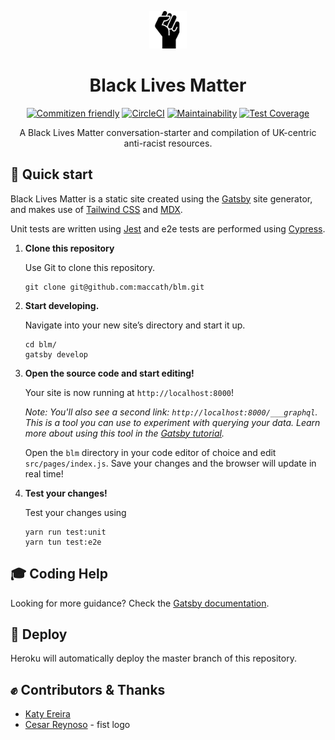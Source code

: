 <p align="center">
  <a href="https://blm.katy-ereira.co.uk">
    <img alt="Black Lives Matter" src="./src/images/blm-icon.png" width="60" />
  </a>
</p>
<h1 align="center">
  Black Lives Matter
</h1>

<p align="center">
    <a href="http://commitizen.github.io/cz-cli/"><img src="https://img.shields.io/badge/commitizen-friendly-brightgreen.svg" alt="Commitizen friendly"></a>
    <a href="https://circleci.com/gh/maccath/blm"><img src="https://circleci.com/gh/circleci/circleci-docs.svg?style=shield" alt="CircleCI"></a>
    <a href="https://codeclimate.com/github/maccath/blm/maintainability"><img src="https://api.codeclimate.com/v1/badges/bfff24587af32f7c344f/maintainability" alt="Maintainability"></a>
    <a href="https://codeclimate.com/github/maccath/blm/test_coverage"><img src="https://api.codeclimate.com/v1/badges/bfff24587af32f7c344f/test_coverage" alt="Test Coverage"></a>
</p>

<p align="center">
  A Black Lives Matter conversation-starter and compilation of UK-centric anti-racist resources.
</p>

## 🚀 Quick start

Black Lives Matter is a static site created using the [Gatsby](https://www.gatsbyjs.org/) site generator, and makes use of [Tailwind CSS](https://tailwindcss.com/) and [MDX](https://github.com/mdx-js/mdx).

Unit tests are written using [Jest](https://jestjs.io/) and e2e tests are performed using [Cypress](https://www.cypress.io/).

1.  **Clone this repository**

    Use Git to clone this repository.

    ```shell
    git clone git@github.com:maccath/blm.git
    ```

1.  **Start developing.**

    Navigate into your new site’s directory and start it up.

    ```shell
    cd blm/
    gatsby develop
    ```

1.  **Open the source code and start editing!**

    Your site is now running at `http://localhost:8000`!

    _Note: You'll also see a second link: _`http://localhost:8000/___graphql`_. This is a tool you can use to experiment with querying your data. Learn more about using this tool in the [Gatsby tutorial](https://www.gatsbyjs.org/tutorial/part-five/#introducing-graphiql)._

    Open the `blm` directory in your code editor of choice and edit `src/pages/index.js`. Save your changes and the browser will update in real time!
    

1.  **Test your changes!**

    Test your changes using
    
    ```shell
    yarn run test:unit
    yarn tun test:e2e
    ```
    
## 🎓 Coding Help

Looking for more guidance? Check the [Gatsby documentation](https://www.gatsbyjs.org/).

## 💫 Deploy

Heroku will automatically deploy the master branch of this repository.

## ✊ Contributors & Thanks

 - [Katy Ereira](https://github.com/maccath)
 - [Cesar Reynoso](https://thenounproject.com/cesarreynoso562/) - fist logo
